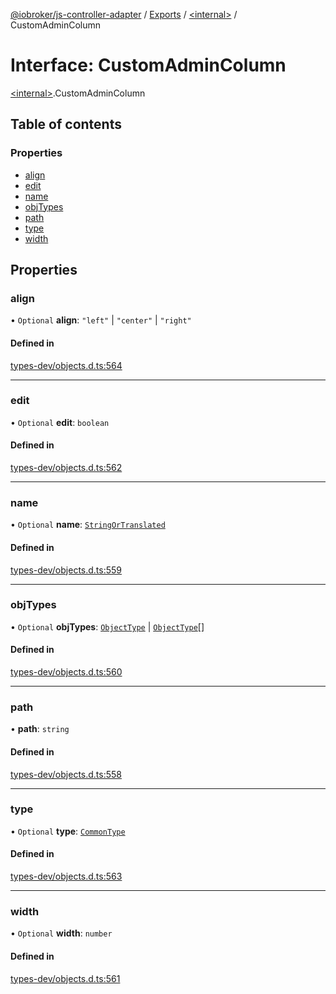 [@iobroker/js-controller-adapter](../README.md) / [Exports](../modules.md) / [\<internal\>](../modules/internal_.md) / CustomAdminColumn

# Interface: CustomAdminColumn

[\<internal\>](../modules/internal_.md).CustomAdminColumn

## Table of contents

### Properties

- [align](internal_.CustomAdminColumn.md#align)
- [edit](internal_.CustomAdminColumn.md#edit)
- [name](internal_.CustomAdminColumn.md#name)
- [objTypes](internal_.CustomAdminColumn.md#objtypes)
- [path](internal_.CustomAdminColumn.md#path)
- [type](internal_.CustomAdminColumn.md#type)
- [width](internal_.CustomAdminColumn.md#width)

## Properties

### align

• `Optional` **align**: ``"left"`` \| ``"center"`` \| ``"right"``

#### Defined in

[types-dev/objects.d.ts:564](https://github.com/ioBroker/ioBroker.js-controller/blob/31d1cb492/packages/types-dev/objects.d.ts#L564)

___

### edit

• `Optional` **edit**: `boolean`

#### Defined in

[types-dev/objects.d.ts:562](https://github.com/ioBroker/ioBroker.js-controller/blob/31d1cb492/packages/types-dev/objects.d.ts#L562)

___

### name

• `Optional` **name**: [`StringOrTranslated`](../modules/internal_.md#stringortranslated)

#### Defined in

[types-dev/objects.d.ts:559](https://github.com/ioBroker/ioBroker.js-controller/blob/31d1cb492/packages/types-dev/objects.d.ts#L559)

___

### objTypes

• `Optional` **objTypes**: [`ObjectType`](../modules/internal_.md#objecttype) \| [`ObjectType`](../modules/internal_.md#objecttype)[]

#### Defined in

[types-dev/objects.d.ts:560](https://github.com/ioBroker/ioBroker.js-controller/blob/31d1cb492/packages/types-dev/objects.d.ts#L560)

___

### path

• **path**: `string`

#### Defined in

[types-dev/objects.d.ts:558](https://github.com/ioBroker/ioBroker.js-controller/blob/31d1cb492/packages/types-dev/objects.d.ts#L558)

___

### type

• `Optional` **type**: [`CommonType`](../modules/internal_.md#commontype)

#### Defined in

[types-dev/objects.d.ts:563](https://github.com/ioBroker/ioBroker.js-controller/blob/31d1cb492/packages/types-dev/objects.d.ts#L563)

___

### width

• `Optional` **width**: `number`

#### Defined in

[types-dev/objects.d.ts:561](https://github.com/ioBroker/ioBroker.js-controller/blob/31d1cb492/packages/types-dev/objects.d.ts#L561)
